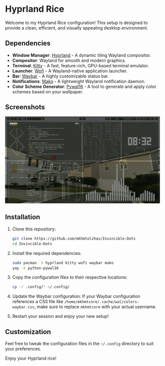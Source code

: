 # Hyprland Rice

Welcome to my Hyprland Rice configuration! This setup is designed to provide a clean, efficient, and visually appealing desktop environment.

## Dependencies

- **Window Manager**: [Hyprland](https://github.com/hyprwm/Hyprland) - A dynamic tiling Wayland compositor.
- **Compositor**: Wayland for smooth and modern graphics.
- **Terminal**: [Kitty](https://sw.kovidgoyal.net/kitty/) - A fast, feature-rich, GPU-based terminal emulator.
- **Launcher**: [Wofi](https://hg.sr.ht/~scoopta/wofi) - A Wayland-native application launcher.
- **Bar**: [Waybar](https://github.com/Alexays/Waybar) - A highly customizable status bar.
- **Notifications**: [Mako](https://github.com/emersion/mako) - A lightweight Wayland notification daemon.
- **Color Scheme Generator**: [Pywal16](https://github.com/adi1090x/pywal16) - A tool to generate and apply color schemes based on your wallpaper.

## Screenshots

![Desktop Screenshot](.config/screen/image.png)

## Installation

1. Clone this repository:
    ```bash
    git clone https://github.com/mkhmtolzhas/Invincible-Dots
    cd Invincible-Dots
    ```

2. Install the required dependencies:
    ```bash
    sudo pacman -S hyprland kitty wofi waybar mako
    yay -S python-pywal16
    ```

3. Copy the configuration files to their respective locations:
    ```bash
    cp -r .config/* ~/.config/
    ```

4. Update the Waybar configuration:
    If your Waybar configuration references a CSS file like `/home/mkhmtcore/.cache/wal/colors-waybar.css`, make sure to replace `mkhmtcore` with your actual username.

5. Restart your session and enjoy your new setup!

## Customization

Feel free to tweak the configuration files in the `~/.config` directory to suit your preferences.

Enjoy your Hyprland rice!